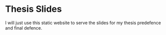 Thesis Slides
=======


I will just use this static website to serve the slides for my thesis predefence and final defence.
